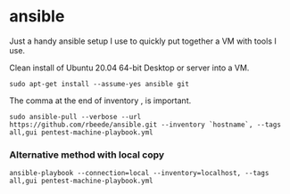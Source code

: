 # ansible

Just a handy ansible setup I use to quickly put together a VM with tools I use.

Clean install of Ubuntu 20.04 64-bit Desktop or server into a VM.

`sudo apt-get install --assume-yes ansible git`

The comma at the end of inventory , is important.
```
sudo ansible-pull --verbose --url https://github.com/rbeede/ansible.git --inventory `hostname`, --tags all,gui pentest-machine-playbook.yml
```

### Alternative method with local copy

`ansible-playbook --connection=local --inventory=localhost, --tags all,gui pentest-machine-playbook.yml`
